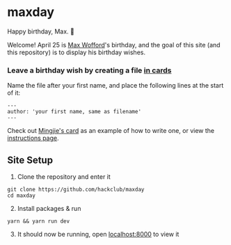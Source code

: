 # maxday

Happy birthday, Max. 🎂

Welcome! April 25 is [Max Wofford](https://maxwofford.com/)'s birthday, and the goal of this site (and this repository) is to display his birthday wishes.

### Leave a birthday wish by creating a file [in cards](https://github.com/hackclub/maxday/tree/master/cards)

Name the file after your first name, and place the following lines at the start of it:

    ---
    author: 'your first name, same as filename'
    ---    

Check out [Mingjie's card](https://github.com/hackclub/maxday/blob/master/cards/mingjie.md) as an example of how to write one, or view the [instructions page](https://maxday.hackclub.com/instructions).

## Site Setup

1. Clone the repository and enter it
```
git clone https://github.com/hackclub/maxday
cd maxday
```
2. Install packages & run
```
yarn && yarn run dev
```
3. It should now be running, open [localhost:8000](http://localhost:8000) to view it
